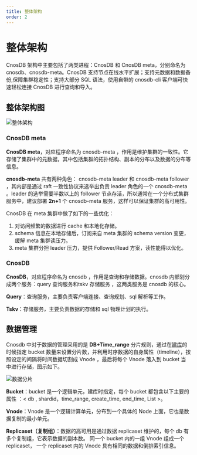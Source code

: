 ```yaml
---
title: 整体架构
order: 2
---
```


# 整体架构

CnosDB 架构中主要包括了两类进程：CnosDB 和 CnosDB meta，分别命名为 cnosdb、cnosdb-meta。CnosDB 支持节点在线水平扩展；支持元数据和数据备份,保障集群稳定性；支持大部分 SQL 语法，使用自带的 cnosdb-cli 客户端可快速轻松连接 CnosDB 进行查询和导入。

## 整体架构图

![整体架构](/_static/img/arch.png)

### CnosDB meta 
**CnosDB meta**，对应程序命名为 cnosdb-meta ，作用是维护集群的一致性。它存储了集群中的元数据，其中包括集群的拓扑结构、副本的分布以及数据的分布等信息。

**cnosdb-meta** 共有两种角色： cnosdb-meta leader 和 cnosdb-meta follower ，其内部是通过 raft 一致性协议来选举出负责 leader 角色的一个 cnosdb-meta 。leader 的选举需要半数以上的 follower 节点存活，所以通常在一个分布式集群服务中，建议部署 **2n+1** 个 cnosdb-meta 服务，这样可以保证集群的高可用性。

CnosDB 在 meta 集群中做了如下的一些优化：
1. 对访问频繁的数据进行 cache 和本地化存储。
2. schema 信息在本地存储后，订阅来自 meta 集群的 schema version 变更，缓解 meta 集群读压力。
3. meta 集群分担 leader 压力，提供 Follower/Read 方案，读性能得以优化。

### CnosDB
**CnosDB**，对应程序命名为 cnosdb ，作用是查询和存储数据。cnosdb 内部划分成两个服务：query 查询服务和tskv 存储服务 ，这两类服务是 cnosdb 的核心。

**Query**：查询服务，主要负责客户端连接、查询规划、sql 解析等工作。

**Tskv**：存储服务，主要负责数据的存储和 sql 物理计划的执行。

## 数据管理
Cnosdb 中对于数据的管理采用的是 **DB+Time_range** 分片规则，通过在[建库](../../reference/sql.md#创建数据库)的时候指定 bucket 数量来设置分片数，并利用时序数据的自身属性（timeline），按照设定的间隔将时间数据切割成 Vnode ，最后将每个 Vnode 落入到 bucket 当中进行存储，图示如下。

![数据分片](/_static/img/buket.jpg)

**Bucket**：bucket 是一个逻辑单元，建库时指定，每个 bucket 都包含以下主要的属性 ：< db , shardid，time_range, create_time,  end_time,  List<Vnode> >。

**Vnode**：Vnode 是一个逻辑计算单元，分布到一个具体的 Node 上面，它也是数据复制的最小单元。 

**Replicaset（复制组）**：数据的高可用是通过数据 replicaset 维护的，每个 db 有多个复制组，它表示数据的副本数。 同一个 bucket 内的一组 Vnode 组成一个 replicaset， 一个 replicaset 内的 Vnode 具有相同的数据和倒排索引信息。

